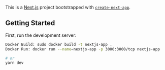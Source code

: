 This is a [Next.js](https://nextjs.org/) project bootstrapped with [`create-next-app`](https://github.com/vercel/next.js/tree/canary/packages/create-next-app).

## Getting Started

First, run the development server:

```bash
Docker Build: sudo docker build -t nextjs-app .
Docker Run: docker run --name=nextjs-app -p 3000:3000/tcp nextjs-app

# or
yarn dev
```
